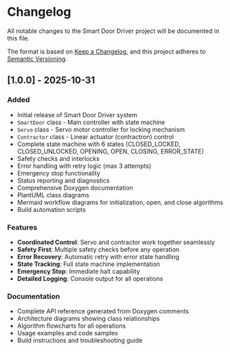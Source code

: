 # Changelog

All notable changes to the Smart Door Driver project will be documented in this file.

The format is based on [Keep a Changelog](https://keepachangelog.com/en/1.0.0/),
and this project adheres to [Semantic Versioning](https://semver.org/spec/v2.0.0.html).

## [1.0.0] - 2025-10-31

### Added
- Initial release of Smart Door Driver system
- `SmartDoor` class - Main controller with state machine
- `Servo` class - Servo motor controller for locking mechanism
- `Contractor` class - Linear actuator (contractron) control
- Complete state machine with 6 states (CLOSED_LOCKED, CLOSED_UNLOCKED, OPENING, OPEN, CLOSING, ERROR_STATE)
- Safety checks and interlocks
- Error handling with retry logic (max 3 attempts)
- Emergency stop functionality
- Status reporting and diagnostics
- Comprehensive Doxygen documentation
- PlantUML class diagrams
- Mermaid workflow diagrams for initialization, open, and close algorithms
- Build automation scripts

### Features
- **Coordinated Control**: Servo and contractor work together seamlessly
- **Safety First**: Multiple safety checks before any operation
- **Error Recovery**: Automatic retry with error state handling
- **State Tracking**: Full state machine implementation
- **Emergency Stop**: Immediate halt capability
- **Detailed Logging**: Console output for all operations

### Documentation
- Complete API reference generated from Doxygen comments
- Architecture diagrams showing class relationships
- Algorithm flowcharts for all operations
- Usage examples and code samples
- Build instructions and troubleshooting guide
